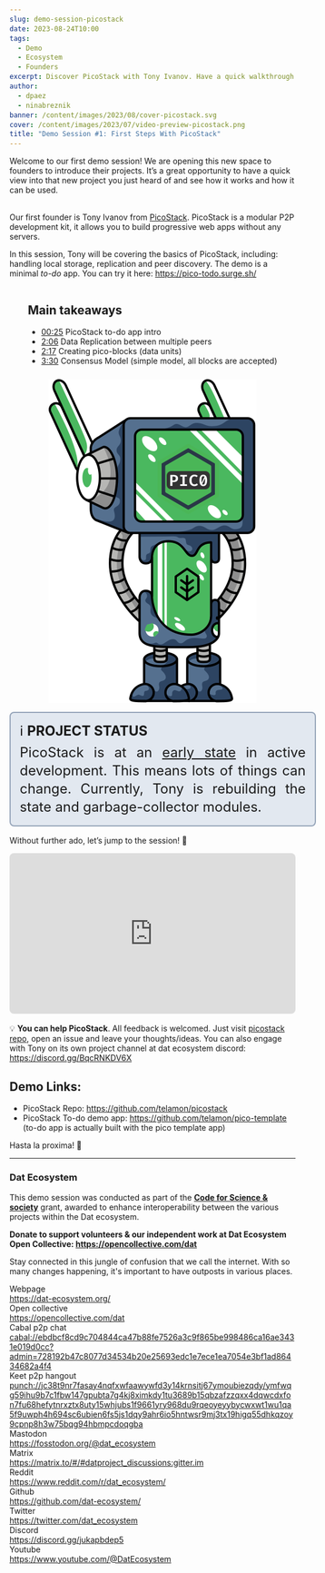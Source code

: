 ```yaml
---
slug: demo-session-picostack
date: 2023-08-24T10:00
tags:
  - Demo
  - Ecosystem
  - Founders
excerpt: Discover PicoStack with Tony Ivanov. Have a quick walkthrough of the stack using a to-do app and learn how you can use it to build your own P2P web apps.
author:
  - dpaez
  - ninabreznik
banner: /content/images/2023/08/cover-picostack.svg
cover: /content/images/2023/07/video-preview-picostack.png
title: "​​Demo Session #1: First Steps With PicoStack"
---
```

<div>
Welcome to our first demo session! We are opening this new space to founders to introduce their projects. It’s a great opportunity to have a quick view into that new project you just heard of and see how it works and how it can be used.
<br/><br/>

Our first founder is Tony Ivanov from [PicoStack](https://github.com/telamon/picostack). PicoStack is a modular P2P development kit, it allows you to build progressive web apps without any servers.

In this session, Tony will be covering the basics of PicoStack, including: handling local storage, replication and peer discovery.
The demo is a minimal _to-do_ app. You can try it here: https://pico-todo.surge.sh/
<div class="container">
  <div class="image">
    <img src="/content/images/2023/08/demo-picostack.svg" alt="picostack logo and dat robot" style="width: 100%;" />
  </div>
  <div>
  <h2>Main takeaways</h2>

  - [00:25](https://youtu.be/zReA_icw5d0?t=25) PicoStack to-do app intro
  - [2:06](https://youtu.be/zReA_icw5d0?t=126) Data Replication between multiple peers
  - [2:17](https://youtu.be/zReA_icw5d0?t=137) Creating pico-blocks (data units)
  - [3:30](https://youtu.be/zReA_icw5d0?t=210) Consensus Model (simple model, all blocks are accepted)

  </div>
</div>
<div class="note">
ℹ️ <b>Project status</b> <br/>
PicoStack is at an <u>early state</u> in active development. This means lots of things can change. Currently, Tony is rebuilding the state and garbage-collector modules.
</div>

Without further ado, let’s jump to the session! 🎥
<!-- <a href="https://youtu.be/zReA_icw5d0" target="_blank">
 <img src="/content/images/2023/08/video-preview-picostack.png" alt="Watch the picostack demo session" style="width: 100%;" />
</a> -->
<iframe style="width: 100%; aspect-ratio: 16/9; border-radius: 0.5rem;" src="https://www.youtube.com/embed/zReA_icw5d0" title="Watch the picostack demo session" frameborder="0" allow="accelerometer; autoplay; clipboard-write; encrypted-media; gyroscope; picture-in-picture; web-share" allowfullscreen></iframe>

💡 **You can help PicoStack**. All feedback is welcomed. Just visit [picostack repo](https://github.com/telamon/picostack), open an issue and leave your thoughts/ideas. You can also engage with Tony on its own project channel at dat ecosystem discord: https://discord.gg/BqcRNKDV6X

## Demo Links:
- PicoStack Repo: https://github.com/telamon/picostack
- PicoStack To-do demo app: https://github.com/telamon/pico-template (to-do app is actually built with the pico template app)

Hasta la proxima! 👋
<style>
  /* mobile first */
.container {
  display: flex;
  flex-direction: column;
}

.note {
  width: 100%;
  background-color: rgb(226 232 240);
  padding: 16px;
  font-size: 1.5rem;
  line-height: 2rem;
  border: 2px solid rgb(148 163 184);
  border-radius: 0.5rem;
  margin: 16px 0;
  text-align: justify;
}

.note b {
  display: inline-block;
  margin-bottom: 6px;
  text-transform: uppercase;
}

.post-full-image {
  background-size: 75%;
  background-repeat: no-repeat;
}

.image-right {
  float:right;
}
.image-left {
  float:left;
}
/* .image {
  flex-grow: 1;
  margin-left: 30px;
  max-width: 30%;
} */
.image img {
  display:block;
  width:100%;
}

.container {
  flex-direction: column-reverse;
  justify-content: space-between;
  gap: 10px;
  align-items: center;
}

.image {
  flex-basis: 30%;
}

@media only screen and (min-width: 1024px) {
  .post-full-image {
    background-size: 50%;
  }

  .container {
    flex-direction: row;
    gap: 30px;
  }

  .image {
    flex-basis: 25%;
  }

  .note {
    padding: 16px 32px;
  }
}
</style>
</div>

------
<div class="about-ecosystem">

### Dat Ecosystem

This demo session was conducted as part of the **[Code for Science & society](https://www.codeforsociety.org/)** grant, awarded to enhance interoperability between the various projects within the Dat ecosystem.

**Donate to support volunteers & our independent work at Dat Ecosystem
Open Collective: https://opencollective.com/dat**

Stay connected in this jungle of confusion that we call the internet. With so many changes happening, it's important to have outposts in various places.

<div class="grid">
  <div class="name">Webpage</div>
  <div class="link"><a target="_blank" href="https://dat-ecosystem.org/">https://dat-ecosystem.org/</a></div>
  <div class="name">Open collective</div>
  <div class="link"><a target="_blank" href="https://opencollective.com/dat">https://opencollective.com/dat</a></div>
  <div class="name">Cabal p2p chat</div>
  <div class="link"><a target="_blank" href="#">cabal://ebdbcf8cd9c704844ca47b88fe7526a3c9f865be998486ca16ae3431e019d0cc?admin=728192b47c8077d34534b20e25693edc1e7ece1ea7054e3bf1ad86434682a4f4</a></div>
  <div class="name">Keet p2p hangout</div>
  <div class="link"><a target="_blank" href="#">punch://jc38t9nr7fasay4nqfxwfaawywfd3y14krnsitj67ymoubiezqdy/ymfwqg59ihu9b7c1fbw147gpubta7g4kj8ximkdy1tu3689b15qbzafzzqxx4dqwcdxfon7fu68hefytnrxztx8uty15whjubs1f9661yry968du9rqeoyeyybycwxwt1wu1qa5f9uwph4h694sc6ubien6fs5js1dqy9ahr6io5hntwsr9mj3tx19higq55dhkqzoy9cpnp8h3w75bqg94hbmpcdoqgba</a></div>
  <div class="name">Mastodon</div>
  <div class="link"><a target="_blank" href="https://fosstodon.org/@dat_ecosystem">https://fosstodon.org/@dat_ecosystem</a></div>
  <div class="name">Matrix</div>
  <div class="link"><a target="_blank" href="https://matrix.to/#/#datproject_discussions:gitter.im">https://matrix.to/#/#datproject_discussions:gitter.im</a></div>
  <div class="name">Reddit</div>
  <div class="link"><a target="_blank" href="https://www.reddit.com/r/dat_ecosystem/">https://www.reddit.com/r/dat_ecosystem/</a></div>
  <div class="name">Github</div>
  <div class="link"><a target="_blank" href="https://github.com/dat-ecosystem/">https://github.com/dat-ecosystem/</a></div>
  <div class="name">Twitter</div>
  <div class="link"><a target="_blank" href="https://twitter.com/dat_ecosystem">https://twitter.com/dat_ecosystem</a></div>
  <div class="name">Discord</div>
  <div class="link"><a target="_blank" href="https://discord.gg/jukapbdep5">https://discord.gg/jukapbdep5</a></div>
  <div class="name">Youtube</div>
  <div class="link"><a target="_blank" href="https://www.youtube.com/@DatEcosystem">https://www.youtube.com/@DatEcosystem</a></div>
</div>
</div>

